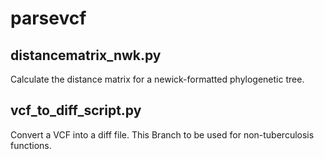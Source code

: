# parsevcf

## distancematrix_nwk.py
Calculate the distance matrix for a newick-formatted phylogenetic tree.

## vcf_to_diff_script.py
Convert a VCF into a diff file.
This Branch to be used for non-tuberculosis functions.
